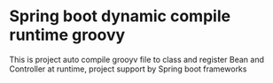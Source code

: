 # Spring boot dynamic compile runtime groovy
This is project auto compile grooyv file to class and register Bean and Controller at runtime, project support by Spring boot frameworks
